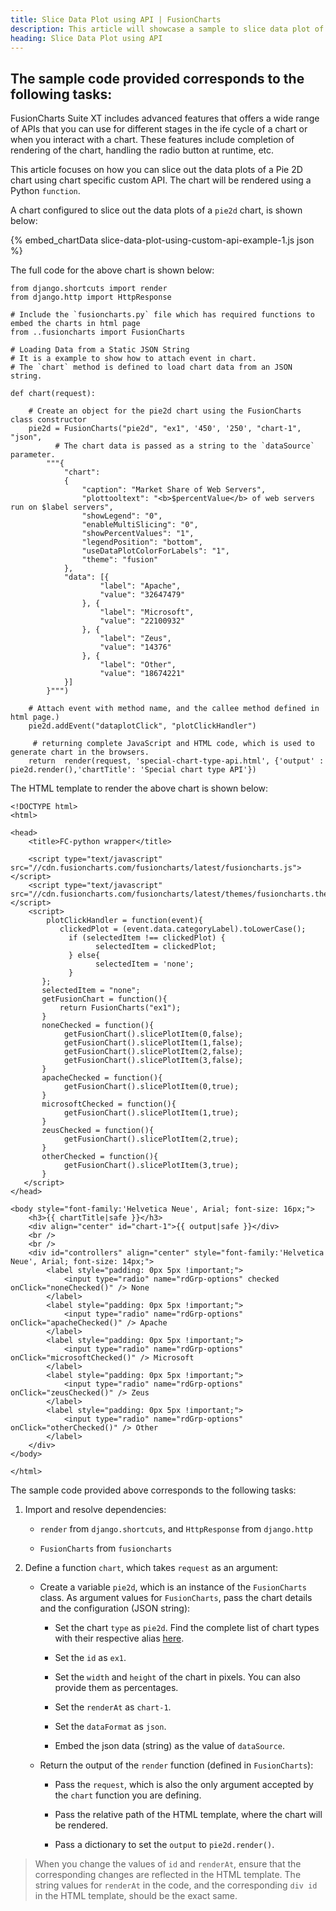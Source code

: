 ```yaml
---
title: Slice Data Plot using API | FusionCharts
description: This article will showcase a sample to slice data plot of the pie chart using chart specific custom API .
heading: Slice Data Plot using API
---
```


## The sample code provided corresponds to the following tasks:

FusionCharts Suite XT includes advanced features that offers a wide range of APIs that you can use for different stages in the ife cycle of a chart or when you interact with a chart. These features include completion of rendering of the chart, handling the radio button at runtime, etc.

This article focuses on how you can slice out the data plots of a Pie 2D chart using chart specific custom API. The chart will be rendered using a Python `function`. 

A chart configured to slice out the data plots of a `pie2d` chart, is shown below:

{% embed_chartData slice-data-plot-using-custom-api-example-1.js json %}

The full code for the above chart is shown below:

```
from django.shortcuts import render
from django.http import HttpResponse

# Include the `fusioncharts.py` file which has required functions to embed the charts in html page
from ..fusioncharts import FusionCharts

# Loading Data from a Static JSON String
# It is a example to show how to attach event in chart.
# The `chart` method is defined to load chart data from an JSON string.

def chart(request):

    # Create an object for the pie2d chart using the FusionCharts class constructor
    pie2d = FusionCharts("pie2d", "ex1", '450', '250', "chart-1", "json", 
          # The chart data is passed as a string to the `dataSource` parameter.
        """{  
            "chart": 
            { 
                "caption": "Market Share of Web Servers",
                "plottooltext": "<b>$percentValue</b> of web servers run on $label servers",
                "showLegend": "0",
                "enableMultiSlicing": "0",
                "showPercentValues": "1",
                "legendPosition": "bottom",
                "useDataPlotColorForLabels": "1",
                "theme": "fusion"
            },
            "data": [{ 
                    "label": "Apache",
                    "value": "32647479"
                }, { 
                    "label": "Microsoft", 
                    "value": "22100932" 
                }, { 
                    "label": "Zeus", 
                    "value": "14376" 
                }, { 
                    "label": "Other",
                    "value": "18674221" 
            }]
        }""")        

    # Attach event with method name, and the callee method defined in html page.)
    pie2d.addEvent("dataplotClick", "plotClickHandler")

     # returning complete JavaScript and HTML code, which is used to generate chart in the browsers. 
    return  render(request, 'special-chart-type-api.html', {'output' : pie2d.render(),'chartTitle': 'Special chart type API'})
```

The HTML template to render the above chart is shown below:

```
<!DOCTYPE html>
<html>

<head>
    <title>FC-python wrapper</title>

    <script type="text/javascript" src="//cdn.fusioncharts.com/fusioncharts/latest/fusioncharts.js"></script>
    <script type="text/javascript" src="//cdn.fusioncharts.com/fusioncharts/latest/themes/fusioncharts.theme.fusion.js"></script>
    <script>
        plotClickHandler = function(event){
           clickedPlot = (event.data.categoryLabel).toLowerCase();
             if (selectedItem !== clickedPlot) {
                   selectedItem = clickedPlot;
             } else{
                   selectedItem = 'none';
             }
       };
       selectedItem = "none";
       getFusionChart = function(){
           return FusionCharts("ex1");
       }
       noneChecked = function(){
            getFusionChart().slicePlotItem(0,false);
            getFusionChart().slicePlotItem(1,false);
            getFusionChart().slicePlotItem(2,false);
            getFusionChart().slicePlotItem(3,false);
       }
       apacheChecked = function(){
            getFusionChart().slicePlotItem(0,true);
       }
       microsoftChecked = function(){
            getFusionChart().slicePlotItem(1,true);
       }
       zeusChecked = function(){
            getFusionChart().slicePlotItem(2,true);
       }
       otherChecked = function(){
            getFusionChart().slicePlotItem(3,true);
       }
   </script>
</head>

<body style="font-family:'Helvetica Neue', Arial; font-size: 16px;">
    <h3>{{ chartTitle|safe }}</h3>
    <div align="center" id="chart-1">{{ output|safe }}</div>
    <br />
    <br />
    <div id="controllers" align="center" style="font-family:'Helvetica Neue', Arial; font-size: 14px;">
        <label style="padding: 0px 5px !important;">
            <input type="radio" name="rdGrp-options" checked onClick="noneChecked()" /> None
        </label>
        <label style="padding: 0px 5px !important;">
            <input type="radio" name="rdGrp-options" onClick="apacheChecked()" /> Apache
        </label>
        <label style="padding: 0px 5px !important;">
            <input type="radio" name="rdGrp-options" onClick="microsoftChecked()" /> Microsoft
        </label>
        <label style="padding: 0px 5px !important;">
            <input type="radio" name="rdGrp-options" onClick="zeusChecked()" /> Zeus
        </label>
        <label style="padding: 0px 5px !important;">
            <input type="radio" name="rdGrp-options" onClick="otherChecked()" /> Other
        </label>
    </div>
</body>

</html>
```

The sample code provided above corresponds to the following tasks:

1. Import and resolve dependencies:

    * `render` from `django.shortcuts`, and `HttpResponse` from `django.http`

    * `FusionCharts` from `fusioncharts`

2. Define a function `chart`, which takes `request` as an argument:

    * Create a variable `pie2d`, which is an instance of the `FusionCharts` class. As argument values for `FusionCharts`, pass the chart details and the configuration (JSON string): 

        * Set the chart `type` as `pie2d`. Find the complete list of chart types with their respective alias [here](https://www.fusioncharts.com/dev/chart-guide/list-of-charts).

        * Set the `id` as `ex1`.

        * Set the `width` and `height` of the chart in pixels. You can also provide them as percentages.

        * Set the `renderAt` as `chart-1`.

        * Set the `dataFormat` as `json`.

        * Embed the json data (string) as the value of `dataSource`. 

    * Return the output of the `render` function (defined in `FusionCharts`):

        * Pass the `request`, which is also the only argument accepted by the `chart` function you are defining.

        * Pass the relative path of the HTML template, where the chart will be rendered.

        * Pass a dictionary to set the `output` to `pie2d.render()`.

> When you change the values of `id` and `renderAt`, ensure that the corresponding changes are reflected in the HTML template. The string values for `renderAt` in the code, and the corresponding `div id` in the HTML template, should be the exact same.
